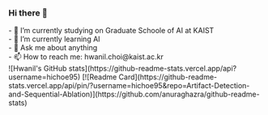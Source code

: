 ### Hi there 👋

<!--
**hichoe95/hichoe95** is a ✨ _special_ ✨ repository because its `README.md` (this file) appears on your GitHub profile.
--!>

- 🔭 I’m currently studying on Graduate Schoole of AI at KAIST  <br/>
- 🌱 I’m currently learning AI  <br/>
- 💬 Ask me about anything  <br/>
- 📫 How to reach me: hwanil.choi@kaist.ac.kr  <br/>
  

![Hwanil's GitHub stats](https://github-readme-stats.vercel.app/api?username=hichoe95)
[![Readme Card](https://github-readme-stats.vercel.app/api/pin/?username=hichoe95&repo=Artifact-Detection-and-Sequential-Ablation)](https://github.com/anuraghazra/github-readme-stats)
